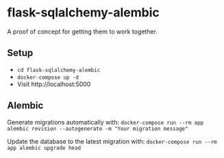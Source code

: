 # flask-sqlalchemy-alembic

A proof of concept for getting them to work together.

## Setup

* `cd flask-sqlalchemy-alembic`
* `docker-compose up -d`
* Visit http://localhost:5000

## Alembic

Generate migrations automatically with:
`docker-compose run --rm app alembic revision --autogenerate -m "Your migration message"`

Update the database to the latest migration with:
`docker-compose run --rm app alembic upgrade head`
